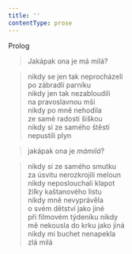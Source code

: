 ```yaml
---
title: ''
contentType: prose
---
```


Prolog

> Jakápak ona je má milá?

> nikdy se jen tak neprocházeli  
> po zábradlí parníku  
> nikdy jen tak nezabloudili  
> na pravoslavnou mši  
> nikdy po mně nehodila  
> ze samé radosti šiškou  
> nikdy si ze samého štěstí  
> nepustili plyn

> jakápak ona je _mámilá_?

> nikdy si ze samého smutku  
> za úsvitu nerozkrojili meloun  
> nikdy neposlouchali klapot  
> žilky kaštanového listu  
> nikdy mně nevyprávěla  
> o svém dětství jako jiné  
> při filmovém týdeníku nikdy  
> mě nekousla do krku jako jiná  
> nikdy mi buchet nenapekla  
> zlá milá
